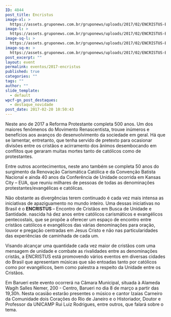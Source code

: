 ```yaml
---
ID: 4844
post_title: Encristus
image-xl: >
  https://assets.gruponews.com.br/gruponews/uploads/2017/02/ENCRISTUS-BARUERI-1920x1080.jpg
image-l: >
  https://assets.gruponews.com.br/gruponews/uploads/2017/02/ENCRISTUS-BARUERI-1280x720.jpg
image-sq-l: >
  https://assets.gruponews.com.br/gruponews/uploads/2017/02/ENCRISTUS-BARUERI-1280x1153.jpg
image-sq-m: >
  https://assets.gruponews.com.br/gruponews/uploads/2017/02/ENCRISTUS-BARUERI-720x720.jpg
post_excerpt: ""
layout: event
permalink: eventos/2017-encristus
published: true
categories: ""
tags: ""
author: ""
slide_template:
  - default
wpcf-gn_post_destaques:
  - destaque_novidade
post_date: 2017-02-20 10:50:43
---
```

Neste ano de 2017 a Reforma Protestante completa 500 anos. Um dos maiores fenômenos do Movimento Renascentista, trouxe inúmeros e benefícios aos avanços do desenvolvimento da sociedade em geral. Há que se lamentar, entretanto, que tenha servido de pretexto para ocasionar divisões entre os cristãos e acirramento dos ânimos desembocando em conflitos que geraram muitas mortes tanto de católicos como de protestantes.

Entre outros acontecimentos, neste ano também se completa 50 anos do surgimento da Renovação Carismática Católica e da Convenção Batista Nacional e ainda 40 anos da Conferência de Unidade ocorrida em Kansas City – EUA, que reuniu milhares de pessoas de todas as denominações protestantes/evangélicas e católicas.

Não obstante as divergências terem continuado é cada vez mais intensa as iniciativas de apaziguamento no mundo inteiro. Uma dessas iniciativas no Brasil é o <strong>ENCRISTUS </strong>– Encontro de Cristãos em Busca de Unidade e Santidade. nascida há dez anos entre católicos carismáticos e evangélicos pentecostais, que se propõe a oferecer um espaço de encontro entre cristãos católicos e evangélicos das várias denominações para oração, louvor e pregação centradas em Jesus Cristo e não nas particularidades das experiências de caminhada de cada um.

Visando alcançar uma quantidade cada vez maior de cristãos com uma mensagem de unidade e combate as rivalidades entre as denominações cristãs, a ENCRISTUS está promovendo vários eventos em diversas cidades do Brasil que apresentam músicas que são entoadas tanto por católicos como por evangélicos, bem como palestra a respeito da Unidade entre os Cristãos.

Em Barueri este evento ocorrerá na Câmara Municipal, situada à Alameda Wagih Salles Nemer, 200 - Centro, Barueri no dia 8 de março a partir das 19,30h. Nesta ocasião estarão presentes o músico e cantor Izaías Carneiro da Comunidade dois Corações do Rio de Janeiro e o Historiador, Doutor e Professor da UNICAMP Rui Luiz Rodrigues, entre outros, que falará sobre o tema.